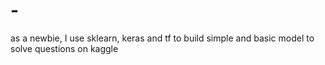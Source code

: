 # -
as a newbie, I use sklearn, keras and tf to build simple and basic model to solve questions on kaggle
